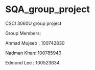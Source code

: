 # SQA_group_project
CSCI 3060U group project

Group Members:

Ahmad Mujeeb : 100742830

Nadman Khan:   100785940

Edmond Lee   : 100523634
